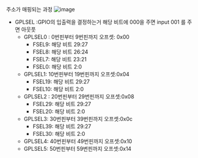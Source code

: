 주소가 매핑되는 과정
![image](https://github.com/rhenus9911/MobileNet_Maestro/assets/100738276/fb660d10-0e15-447f-96fc-06b6ccc37d13)




- GPLSEL :GPIO의 입출력을 결정하는거 해당 비트에 000을 주면 input 001 를 주면 아웃풋
    - GPLSEL0 : 0번핀부터 9번핀까지 오프셋: 0x00
        - FSEL9: 해당 비트 29:27
        - FSEL8: 해당 비트 26:24
        - FSEL7: 해당 비트 23:21
        - FSEL0: 해당 비트 2:0
    - GPLSEL1: 10번핀부터 19번핀까지 오프셋:0x04
        - FSEL19: 해당 비트 29:27
        - FSEL10: 해당 비트 2:0
    - GPLSEL2 : 20번핀부터 29번핀까지 오프셋:0x08
        - FSEL29: 해당 비트 29:27
        - FSEL20: 해당 비트 2:0
    - GPLSEL3: 30번핀부터 39번핀까지 오프셋:0x0c
        - FSEL39: 해당 비트 29:27
        - FSEL30: 해당 비트 2:0
    - GPLSEL4: 40번핀부터 49번핀까지 오프셋:0x10
    - GPLSEL5: 50번핀부터 59번핀까지 오프셋:0x14
